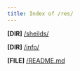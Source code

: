 ```yaml
---
title: Index of /res/
---
```

**[DIR]** [/sheilds/](https://gloriousglider8.github.io/res/sheilds "Change Directory")

**[DIR]** [/info/](https://gloriousglider8.github.io/info "Change Directory")

**[FILE]** [/README.md](https://gloriousglider8.github.io/res/README.md "View File")
